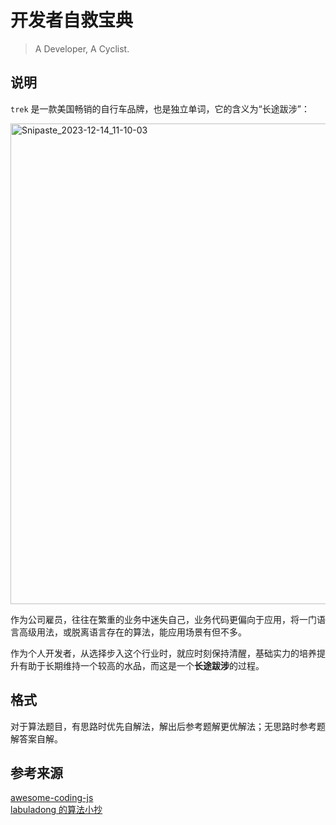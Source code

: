 # 开发者自救宝典

> A Developer, A Cyclist.

## 说明

`trek` 是一款美国畅销的自行车品牌，也是独立单词，它的含义为“长途跋涉”：

<img width="769" alt="Snipaste_2023-12-14_11-10-03" src="https://github.com/HduSy/programer-trek/assets/20160901/acde6618-aef8-4bd8-a980-0452aa8e856d">

作为公司雇员，往往在繁重的业务中迷失自己，业务代码更偏向于应用，将一门语言高级用法，或脱离语言存在的算法，能应用场景有但不多。

作为个人开发者，从选择步入这个行业时，就应时刻保持清醒，基础实力的培养提升有助于长期维持一个较高的水品，而这是一个**长途跋涉**的过程。

## 格式

对于算法题目，有思路时优先自解法，解出后参考题解更优解法；无思路时参考题解答案自解。

## 参考来源

[awesome-coding-js](https://www.conardli.top/)<br/>
[labuladong 的算法小抄](https://labuladong.github.io/algo)
